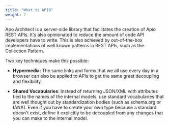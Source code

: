 ```yaml
---
title: "What is APIO"
weight: 7
---
```


Apo Architect is a server-side library that facilitates the creation of Apio REST APIs. It's also opinionated to reduce the amount of code API developers have to write. This is also achieved by out-of-the-box implementations of well known patterns in REST APIs, such as the Collection Pattern.

Two key techniques make this possible:

- **Hypermedia**: The same links and forms that we all use every day in a browser can also be applied to APIs to get the same great decoupling and flexibility.

- **Shared Vocabularies**: Instead of returning JSON/XML with attributes tied to the names of the internal models, use standard vocabularies that are well thought out by standardization bodies (such as schema.org or IANA). Even if you have to create your own type because a standard doesn't exist, define it explicitly to be decoupled from any changes that you can make to the internal model.